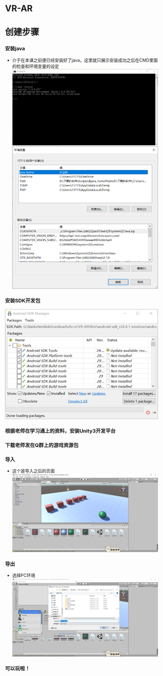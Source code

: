# VR-AR
# 创建步骤
### 安装java
- 介于在本课之前便已经安装好了java，这里就只展示安装成功之后在CMD里面的检查和环境变量的设定
![图片1](picture/1.png)
![图片2](picture/2.png)
### 安装SDK开发包
![图片3](picture/3.png)
### 根据老师在学习通上的资料，安装Unity3开发平台
### 下载老师发在Q群上的游戏资源包
### 导入
- 这个是导入之后的页面
![图片4](picture/4.png)
### 导出
- 选择PC环境
![图片5](picture/5.png)
### 可以玩啦！